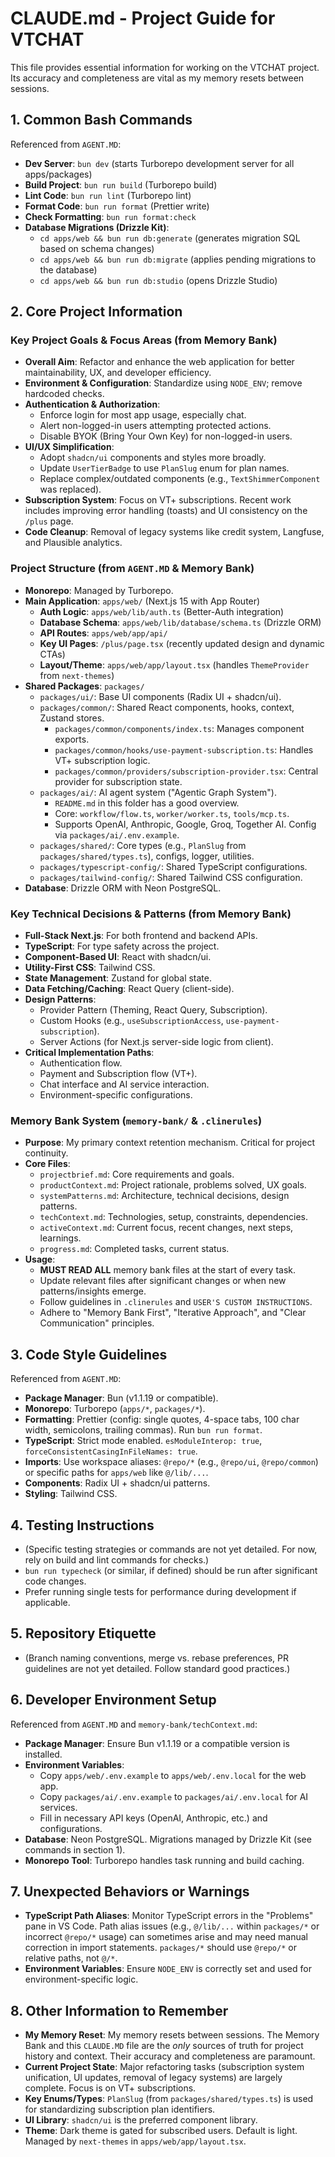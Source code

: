 # CLAUDE.md - Project Guide for VTCHAT

This file provides essential information for working on the VTCHAT project. Its accuracy and completeness are vital as my memory resets between sessions.

## 1. Common Bash Commands

Referenced from `AGENT.MD`:
-   **Dev Server**: `bun dev` (starts Turborepo development server for all apps/packages)
-   **Build Project**: `bun run build` (Turborepo build)
-   **Lint Code**: `bun run lint` (Turborepo lint)
-   **Format Code**: `bun run format` (Prettier write)
-   **Check Formatting**: `bun run format:check`
-   **Database Migrations (Drizzle Kit)**:
    -   `cd apps/web && bun run db:generate` (generates migration SQL based on schema changes)
    -   `cd apps/web && bun run db:migrate` (applies pending migrations to the database)
    -   `cd apps/web && bun run db:studio` (opens Drizzle Studio)

## 2. Core Project Information

### Key Project Goals & Focus Areas (from Memory Bank)
-   **Overall Aim**: Refactor and enhance the web application for better maintainability, UX, and developer efficiency.
-   **Environment & Configuration**: Standardize using `NODE_ENV`; remove hardcoded checks.
-   **Authentication & Authorization**:
    -   Enforce login for most app usage, especially chat.
    -   Alert non-logged-in users attempting protected actions.
    -   Disable BYOK (Bring Your Own Key) for non-logged-in users.
-   **UI/UX Simplification**:
    -   Adopt `shadcn/ui` components and styles more broadly.
    -   Update `UserTierBadge` to use `PlanSlug` enum for plan names.
    -   Replace complex/outdated components (e.g., `TextShimmerComponent` was replaced).
-   **Subscription System**: Focus on VT+ subscriptions. Recent work includes improving error handling (toasts) and UI consistency on the `/plus` page.
-   **Code Cleanup**: Removal of legacy systems like credit system, Langfuse, and Plausible analytics.

### Project Structure (from `AGENT.MD` & Memory Bank)
-   **Monorepo**: Managed by Turborepo.
-   **Main Application**: `apps/web/` (Next.js 15 with App Router)
    -   **Auth Logic**: `apps/web/lib/auth.ts` (Better-Auth integration)
    -   **Database Schema**: `apps/web/lib/database/schema.ts` (Drizzle ORM)
    -   **API Routes**: `apps/web/app/api/`
    -   **Key UI Pages**: `/plus/page.tsx` (recently updated design and dynamic CTAs)
    -   **Layout/Theme**: `apps/web/app/layout.tsx` (handles `ThemeProvider` from `next-themes`)
-   **Shared Packages**: `packages/`
    -   `packages/ui/`: Base UI components (Radix UI + shadcn/ui).
    -   `packages/common/`: Shared React components, hooks, context, Zustand stores.
        -   `packages/common/components/index.ts`: Manages component exports.
        -   `packages/common/hooks/use-payment-subscription.ts`: Handles VT+ subscription logic.
        -   `packages/common/providers/subscription-provider.tsx`: Central provider for subscription state.
    -   `packages/ai/`: AI agent system ("Agentic Graph System").
        -   `README.md` in this folder has a good overview.
        -   Core: `workflow/flow.ts`, `worker/worker.ts`, `tools/mcp.ts`.
        -   Supports OpenAI, Anthropic, Google, Groq, Together AI. Config via `packages/ai/.env.example`.
    -   `packages/shared/`: Core types (e.g., `PlanSlug` from `packages/shared/types.ts`), configs, logger, utilities.
    -   `packages/typescript-config/`: Shared TypeScript configurations.
    -   `packages/tailwind-config/`: Shared Tailwind CSS configuration.
-   **Database**: Drizzle ORM with Neon PostgreSQL.

### Key Technical Decisions & Patterns (from Memory Bank)
-   **Full-Stack Next.js**: For both frontend and backend APIs.
-   **TypeScript**: For type safety across the project.
-   **Component-Based UI**: React with shadcn/ui.
-   **Utility-First CSS**: Tailwind CSS.
-   **State Management**: Zustand for global state.
-   **Data Fetching/Caching**: React Query (client-side).
-   **Design Patterns**:
    -   Provider Pattern (Theming, React Query, Subscription).
    -   Custom Hooks (e.g., `useSubscriptionAccess`, `use-payment-subscription`).
    -   Server Actions (for Next.js server-side logic from client).
-   **Critical Implementation Paths**:
    -   Authentication flow.
    -   Payment and Subscription flow (VT+).
    -   Chat interface and AI service interaction.
    -   Environment-specific configurations.

### Memory Bank System (`memory-bank/` & `.clinerules`)
-   **Purpose**: My primary context retention mechanism. Critical for project continuity.
-   **Core Files**:
    -   `projectbrief.md`: Core requirements and goals.
    -   `productContext.md`: Project rationale, problems solved, UX goals.
    -   `systemPatterns.md`: Architecture, technical decisions, design patterns.
    -   `techContext.md`: Technologies, setup, constraints, dependencies.
    -   `activeContext.md`: Current focus, recent changes, next steps, learnings.
    -   `progress.md`: Completed tasks, current status.
-   **Usage**:
    -   **MUST READ ALL** memory bank files at the start of every task.
    -   Update relevant files after significant changes or when new patterns/insights emerge.
    -   Follow guidelines in `.clinerules` and `USER'S CUSTOM INSTRUCTIONS`.
    -   Adhere to "Memory Bank First", "Iterative Approach", and "Clear Communication" principles.

## 3. Code Style Guidelines

Referenced from `AGENT.MD`:
-   **Package Manager**: Bun (v1.1.19 or compatible).
-   **Monorepo**: Turborepo (`apps/*`, `packages/*`).
-   **Formatting**: Prettier (config: single quotes, 4-space tabs, 100 char width, semicolons, trailing commas). Run `bun run format`.
-   **TypeScript**: Strict mode enabled. `esModuleInterop: true`, `forceConsistentCasingInFileNames: true`.
-   **Imports**: Use workspace aliases: `@repo/*` (e.g., `@repo/ui`, `@repo/common`) or specific paths for `apps/web` like `@/lib/...`.
-   **Components**: Radix UI + shadcn/ui patterns.
-   **Styling**: Tailwind CSS.

## 4. Testing Instructions

-   (Specific testing strategies or commands are not yet detailed. For now, rely on build and lint commands for checks.)
-   `bun run typecheck` (or similar, if defined) should be run after significant code changes.
-   Prefer running single tests for performance during development if applicable.

## 5. Repository Etiquette

-   (Branch naming conventions, merge vs. rebase preferences, PR guidelines are not yet detailed. Follow standard good practices.)

## 6. Developer Environment Setup

Referenced from `AGENT.MD` and `memory-bank/techContext.md`:
-   **Package Manager**: Ensure Bun v1.1.19 or a compatible version is installed.
-   **Environment Variables**:
    -   Copy `apps/web/.env.example` to `apps/web/.env.local` for the web app.
    -   Copy `packages/ai/.env.example` to `packages/ai/.env.local` for AI services.
    -   Fill in necessary API keys (OpenAI, Anthropic, etc.) and configurations.
-   **Database**: Neon PostgreSQL. Migrations managed by Drizzle Kit (see commands in section 1).
-   **Monorepo Tool**: Turborepo handles task running and build caching.

## 7. Unexpected Behaviors or Warnings

-   **TypeScript Path Aliases**: Monitor TypeScript errors in the "Problems" pane in VS Code. Path alias issues (e.g., `@/lib/...` within `packages/*` or incorrect `@repo/*` usage) can sometimes arise and may need manual correction in import statements. `packages/*` should use `@repo/*` or relative paths, not `@/*`.
-   **Environment Variables**: Ensure `NODE_ENV` is correctly set and used for environment-specific logic.

## 8. Other Information to Remember

-   **My Memory Reset**: My memory resets between sessions. The Memory Bank and this `CLAUDE.MD` file are the *only* sources of truth for project history and context. Their accuracy and completeness are paramount.
-   **Current Project State**: Major refactoring tasks (subscription system unification, UI updates, removal of legacy systems) are largely complete. Focus is on VT+ subscriptions.
-   **Key Enums/Types**: `PlanSlug` (from `packages/shared/types.ts`) is used for standardizing subscription plan identifiers.
-   **UI Library**: `shadcn/ui` is the preferred component library.
-   **Theme**: Dark theme is gated for subscribed users. Default is light. Managed by `next-themes` in `apps/web/app/layout.tsx`.

